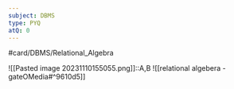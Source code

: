 ```yaml
---
subject: DBMS
type: PYQ
atQ: 0
---
```

#card/DBMS/Relational_Algebra

![[Pasted image 20231110155055.png]]::A,B ![[relational algebera - gateOMedia#^9610d5]] <!--SR:!2023-12-18,16,290-->

